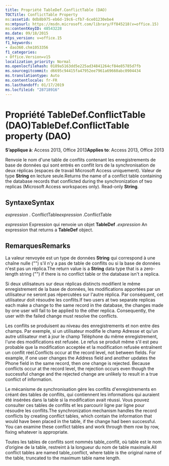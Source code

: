 ```yaml
---
title: Propriété TableDef.ConflictTable (DAO)
TOCTitle: ConflictTable Property
ms:assetid: 0db8b975-eb6d-19c6-cfb7-6ce01230ebe4
ms:mtpsurl: https://msdn.microsoft.com/library/Ff845218(v=office.15)
ms:contentKeyID: 48543228
ms.date: 09/18/2015
mtps_version: v=office.15
f1_keywords:
- dao360.chm1053356
f1_categories:
- Office.Version=v15
localization_priority: Normal
ms.openlocfilehash: 0189a5163dd5e225ad34841264cf84e85785d7fb
ms.sourcegitcommit: d6695c94415fa47952ee7961a69660abc0904434
ms.translationtype: Auto
ms.contentlocale: fr-FR
ms.lasthandoff: 01/17/2019
ms.locfileid: "28718916"
---
```

# <a name="tabledefconflicttable-property-dao"></a><span data-ttu-id="81351-102">Propriété TableDef.ConflictTable (DAO)</span><span class="sxs-lookup"><span data-stu-id="81351-102">TableDef.ConflictTable property (DAO)</span></span>


<span data-ttu-id="81351-103">**S’applique à**: Access 2013, Office 2013</span><span class="sxs-lookup"><span data-stu-id="81351-103">**Applies to**: Access 2013, Office 2013</span></span>

<span data-ttu-id="81351-p101">Renvoie le nom d'une table de conflits contenant les enregistrements de base de données qui sont entrés en conflit lors de la synchronisation de deux réplicas (espaces de travail Microsoft Access uniquement). Valeur de type **String** en lecture seule.</span><span class="sxs-lookup"><span data-stu-id="81351-p101">Returns the name of a conflict table containing the database records that conflicted during the synchronization of two replicas (Microsoft Access workspaces only). Read-only **String**.</span></span>

## <a name="syntax"></a><span data-ttu-id="81351-106">Syntaxe</span><span class="sxs-lookup"><span data-stu-id="81351-106">Syntax</span></span>

<span data-ttu-id="81351-107">*expression* . ConflictTable</span><span class="sxs-lookup"><span data-stu-id="81351-107">*expression* .ConflictTable</span></span>

<span data-ttu-id="81351-108">*expression* Expression qui renvoie un objet **TableDef** .</span><span class="sxs-lookup"><span data-stu-id="81351-108">*expression* An expression that returns a **TableDef** object.</span></span>

## <a name="remarks"></a><span data-ttu-id="81351-109">Remarques</span><span class="sxs-lookup"><span data-stu-id="81351-109">Remarks</span></span>

<span data-ttu-id="81351-110">La valeur renvoyée est un type de données **String** qui correspond à une chaîne nulle ("") s'il n'y a pas de table de conflits ou si la base de données n'est pas un réplica.</span><span class="sxs-lookup"><span data-stu-id="81351-110">The return value is a **String** data type that is a zero-length string ("") if there is no conflict table or the database isn't a replica.</span></span>

<span data-ttu-id="81351-p102">Si deux utilisateurs sur deux réplicas distincts modifient le même enregistrement de la base de données, les modifications apportées par un utilisateur ne seront pas répercutées sur l'autre réplica. Par conséquent, cet utilisateur doit résoudre les conflits.</span><span class="sxs-lookup"><span data-stu-id="81351-p102">If two users at two separate replicas each make a change to the same record in the database, the changes made by one user will fail to be applied to the other replica. Consequently, the user with the failed change must resolve the conflicts.</span></span>

<span data-ttu-id="81351-p103">Les conflits se produisent au niveau des enregistrements et non entre des champs. Par exemple, si un utilisateur modifie le champ Adresse et qu'un autre utilisateur met à jour le champ Téléphone du même enregistrement, l'une des modifications est refusée. Le refus se produit même s'il est peu probable que la modification acceptée et la modification refusée entraînent un conflit réel.</span><span class="sxs-lookup"><span data-stu-id="81351-p103">Conflicts occur at the record level, not between fields. For example, if one user changes the Address field and another updates the Phone field in the same record, then one change is rejected. Because conflicts occur at the record level, the rejection occurs even though the successful change and the rejected change are unlikely to result in a true conflict of information.</span></span>

<span data-ttu-id="81351-p104">Le mécanisme de synchronisation gère les conflits d'enregistrements en créant des tables de conflits, qui contiennent les informations qui auraient été insérées dans la table si la modification avait réussi. Vous pouvez consulter ces tables de conflits et les parcourir ligne par ligne pour résoudre les conflits.</span><span class="sxs-lookup"><span data-stu-id="81351-p104">The synchronization mechanism handles the record conflicts by creating conflict tables, which contain the information that would have been placed in the table, if the change had been successful. You can examine these conflict tables and work through them row by row, fixing whatever is appropriate.</span></span>

<span data-ttu-id="81351-118">Toutes les tables de conflits sont nommés table\_conflit, où table est le nom d’origine de la table, restreint à la longueur du nom de table maximale.</span><span class="sxs-lookup"><span data-stu-id="81351-118">All conflict tables are named table\_conflict, where table is the original name of the table, truncated to the maximum table name length.</span></span>

